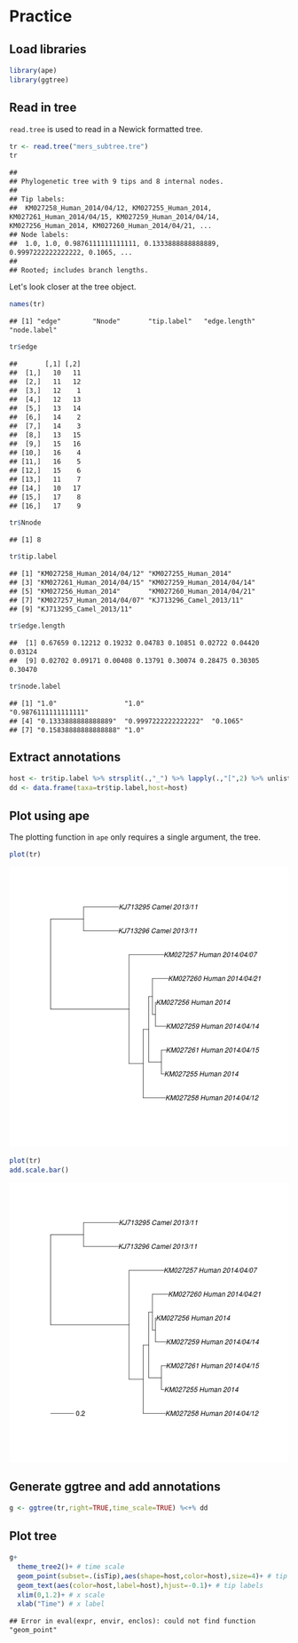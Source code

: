 # Practice



## Load libraries


```r
library(ape)
library(ggtree)
```

## Read in tree

```read.tree``` is used to read in a Newick formatted tree.


```r
tr <- read.tree("mers_subtree.tre")
tr
```

```
## 
## Phylogenetic tree with 9 tips and 8 internal nodes.
## 
## Tip labels:
## 	KM027258_Human_2014/04/12, KM027255_Human_2014, KM027261_Human_2014/04/15, KM027259_Human_2014/04/14, KM027256_Human_2014, KM027260_Human_2014/04/21, ...
## Node labels:
## 	1.0, 1.0, 0.9876111111111111, 0.1333888888888889, 0.9997222222222222, 0.1065, ...
## 
## Rooted; includes branch lengths.
```

Let's look closer at the tree object.


```r
names(tr)
```

```
## [1] "edge"        "Nnode"       "tip.label"   "edge.length" "node.label"
```


```r
tr$edge
```

```
##       [,1] [,2]
##  [1,]   10   11
##  [2,]   11   12
##  [3,]   12    1
##  [4,]   12   13
##  [5,]   13   14
##  [6,]   14    2
##  [7,]   14    3
##  [8,]   13   15
##  [9,]   15   16
## [10,]   16    4
## [11,]   16    5
## [12,]   15    6
## [13,]   11    7
## [14,]   10   17
## [15,]   17    8
## [16,]   17    9
```


```r
tr$Nnode
```

```
## [1] 8
```


```r
tr$tip.label
```

```
## [1] "KM027258_Human_2014/04/12" "KM027255_Human_2014"      
## [3] "KM027261_Human_2014/04/15" "KM027259_Human_2014/04/14"
## [5] "KM027256_Human_2014"       "KM027260_Human_2014/04/21"
## [7] "KM027257_Human_2014/04/07" "KJ713296_Camel_2013/11"   
## [9] "KJ713295_Camel_2013/11"
```


```r
tr$edge.length
```

```
##  [1] 0.67659 0.12212 0.19232 0.04783 0.10851 0.02722 0.04420 0.03124
##  [9] 0.02702 0.09171 0.00408 0.13791 0.30074 0.28475 0.30305 0.30470
```


```r
tr$node.label
```

```
## [1] "1.0"                 "1.0"                 "0.9876111111111111" 
## [4] "0.1333888888888889"  "0.9997222222222222"  "0.1065"             
## [7] "0.15838888888888888" "1.0"
```


## Extract annotations


```r
host <- tr$tip.label %>% strsplit(.,"_") %>% lapply(.,"[",2) %>% unlist
dd <- data.frame(taxa=tr$tip.label,host=host)
```

## Plot using ape

The plotting function in ```ape``` only requires a single argument, the tree.


```r
plot(tr)
```

![plot of chunk unnamed-chunk-11](figure/unnamed-chunk-11-1.png) 


```r
plot(tr)
add.scale.bar()
```

![plot of chunk unnamed-chunk-12](figure/unnamed-chunk-12-1.png) 

## Generate ggtree and add annotations


```r
g <- ggtree(tr,right=TRUE,time_scale=TRUE) %<+% dd
```

## Plot tree


```r
g+
  theme_tree2()+ # time scale
  geom_point(subset=.(isTip),aes(shape=host,color=host),size=4)+ # tip symbols
  geom_text(aes(color=host,label=host),hjust=-0.1)+ # tip labels
  xlim(0,1.2)+ # x scale
  xlab("Time") # x label
```

```
## Error in eval(expr, envir, enclos): could not find function "geom_point"
```
